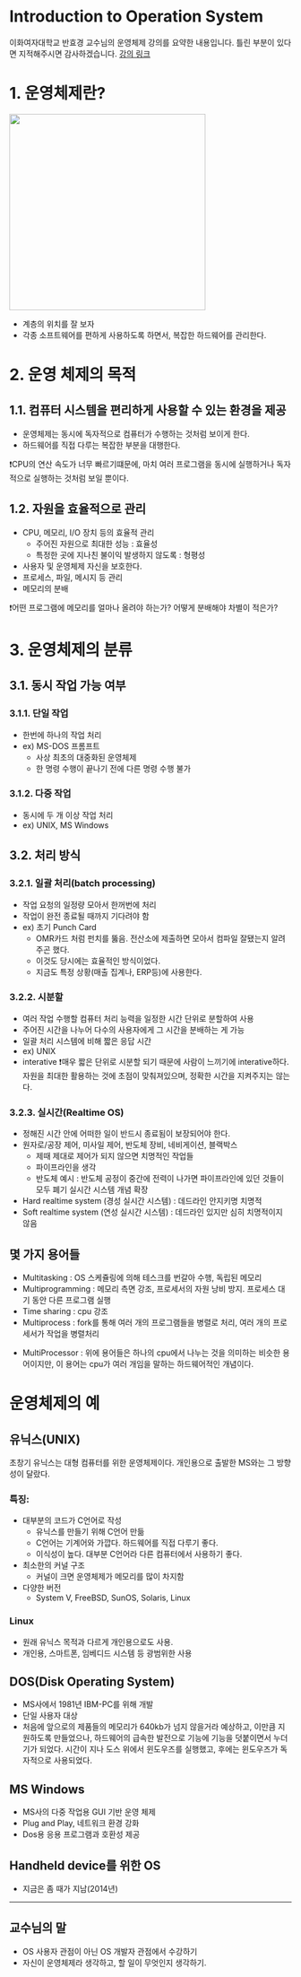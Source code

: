 Introduction to Operation System
====
이화여자대학교 반효경 교수님의 운영체제 강의를 요약한 내용입니다. 틀린 부분이 있다면 지적해주시면 감사하겠습니다.  [강의 링크](http://www.kocw.net/home/cview.do?cid=4b9cd4c7178db077)
# 1. 운영체제란?
<img src="/Users/jungjoon/git/blog-code/cs/운영체제/이화여대_반효경교수님/1_introduction/1/images/layer.png" height=350px;></img>

- 계층의 위치를 잘 보자
- 각종 소프트웨어를 편하게 사용하도록 하면서, 복잡한 하드웨어를 관리한다.

# 2. 운영 체제의 목적

## 1.1. 컴퓨터 시스템을 편리하게 사용할 수 있는 환경을 제공
- 운영체제는 동시에 독자적으로 컴퓨터가 수행하는 것처럼 보이게 한다.
- 하드웨어를 직접 다루는 복잡한 부분을 대행한다.
  
❗️CPU의 연산 속도가 너무 빠르기떄문에, 마치 여러 프로그램을 동시에 실행하거나 독자적으로 실행하는 것처럼 보일 뿐이다.
## 1.2. 자원을 **효율적으로 관리**
- CPU, 메모리, I/O 장치 등의 효율적 관리
    - 주어진 자원으로 최대한 성능 : 효율성
    - 특정한 곳에 지나친 불이익 발생하지 않도록 : 형평성
- 사용자 및 운영체제 자신을 보호한다.
- 프로세스, 파일, 메시지 등 관리
- 메모리의 분배  

❗️어떤 프로그램에 메모리를 얼마나 올려야 하는가? 어떻게 분배해야 차별이 적은가?

# 3. 운영체제의 분류
## 3.1. 동시 작업 가능 여부
### 3.1.1. 단일 작업
- 한번에 하나의 작업 처리
- ex) MS-DOS 프롬프트
    - 사상 최초의 대중화된 운영체제
    - 한 명령 수행이 끝나기 전에 다른 명령 수행 불가
### 3.1.2. 다중 작업
- 동시에 두 개 이상 작업 처리
- ex) UNIX, MS Windows
## 3.2. 처리 방식
### 3.2.1. 일괄 처리(batch processing)
- 작업 요청의 일정량 모아서 한꺼번에 처리
- 작업이 완전 종료될 때까지 기다려야 함
- ex) 초기 Punch Card
    - OMR카드 처럼 펀치를 뚫음. 전산소에 제출하면 모아서 컴파일 잘됐는지 알려주곤 했다.
    - 이것도 당시에는 효율적인 방식이었다.
    - 지금도 특정 상황(매출 집계나, ERP등)에 사용한다.
### 3.2.2. 시분할
- 여러 작업 수행할 컴퓨터 처리 능력을 일정한 시간 단위로 분할하여 사용
- 주어진 시간을 나누어 다수의 사용자에게 그 시간을 분배하는 게 가능
- 일괄 처리 시스템에 비해 짧은 응답 시간
- ex) UNIX
- interative
❗️매우 짧은 단위로 시분할 되기 때문에 사람이 느끼기에 interative하다. 자원을 최대한 활용하는 것에 초점이 맞춰져있으며, 정확한 시간을 지켜주지는 않는다.
### 3.2.3. 실시간(Realtime OS)
- 정해진 시간 안에 어떠한 일이 반드시 종료됨이 보장되어야 한다.
- 원자로/공장 제어, 미사일 제어, 반도체 장비, 네비게이션, 블랙박스
    - 제때 제대로 제어가 되지 않으면 치명적인 작업들  
    - 파이프라인을 생각
    - 반도체 예시 : 반도체 공정이 중간에 전력이 나가면 파이프라인에 있던 것들이 모두 폐기
실시간 시스템 개념 확장
- Hard realtime system (경성 실시간 시스템) : 데드라인 안지키명 치명적
- Soft realtime system (연성 실시간 시스템) : 데드라인 있지만 심히 치명적이지 않음

## 몇 가지 용어들
- Multitasking : OS 스케쥴링에 의해 테스크를 번갈아 수행, 독립된 메모리
- Multiprogramming : 메모리 측면 강조, 프로세서의 자원 낭비 방지. 프로세스 대기 동안 다른 프로그램 실행
- Time sharing : cpu 강조
- Multiprocess : fork를 통해 여러 개의 프로그램들을 병렬로 처리, 여러 개의 프로세서가 작업을 병렬처리
+ MultiProcessor : 위에 용어들은 하나의 cpu에서 나누는 것을 의미하는 비슷한 용어이지만, 이 용어는 cpu가 여러 개임을 말하는 하드웨어적인 개념이다.

# 운영체제의 예
## 유닉스(UNIX)
초창기 유닉스는 대형 컴퓨터를 위한 운영체제이다. 개인용으로 출발한 MS와는 그 방향성이 달랐다.
### 특징:
- 대부분의 코드가 C언어로 작성
    - 유닉스를 만들기 위해 C언어 만듦
    - C언어는 기계어와 가깝다. 하드웨어를 직접 다루기 좋다.
    - 이식성이 높다. 대부분 C언어라 다른 컴퓨터에서 사용하기 좋다.
- 최소한의 커널 구조
    - 커널이 크면 운영체제가 메모리를 많이 차지함
- 다양한 버전
    - System V, FreeBSD, SunOS, Solaris, Linux
### Linux
- 원래 유닉스 목적과 다르게 개인용으로도 사용.
- 개인용, 스마트폰, 임베디드 시스템 등 광범위한 사용

## DOS(Disk Operating System)
- MS사에서 1981년 IBM-PC를 위해 개발
- 단일 사용자 대상
- 처음에 앞으로의 제품들의 메모리가 640kb가 넘지 않을거라 예상하고, 이만큼 지원하도록 만들었으나, 하드웨어의 급속한 발전으로 기능에 기능을 덧붙이면서 누더기가 되었다. 시간이 지나 도스 위에서 윈도우즈를 실행했고, 후에는 윈도우즈가 독자적으로 사용되었다.
## MS Windows
- MS사의 다중 작업용 GUI 기반 운영 체제
- Plug and Play, 네트워크 환경 강화
- Dos용 응용 프로그램과 호환성 제공
## Handheld device를 위한 OS
- 지금은 좀 때가 지남(2014년)
***

## 교수님의 말
- OS 사용자 관점이 아닌 OS 개발자 관점에서 수강하기
- 자신이 운영체제라 생각하고, 할 일이 무엇인지 생각하기.